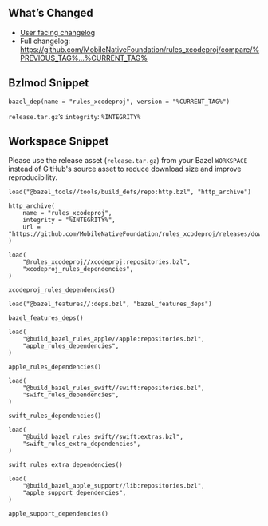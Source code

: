 ## What’s Changed

* [User facing changelog](CHANGELOG.md#%CURRENT_TAG%)
* Full changelog: https://github.com/MobileNativeFoundation/rules_xcodeproj/compare/%PREVIOUS_TAG%...%CURRENT_TAG%

## Bzlmod Snippet

```starlark
bazel_dep(name = "rules_xcodeproj", version = "%CURRENT_TAG%")
```

`release.tar.gz`’s `integrity`: `%INTEGRITY%`

## Workspace Snippet

Please use the release asset (`release.tar.gz`) from your Bazel `WORKSPACE` instead of GitHub's source asset to reduce download size and improve reproducibility.

```starlark
load("@bazel_tools//tools/build_defs/repo:http.bzl", "http_archive")

http_archive(
    name = "rules_xcodeproj",
    integrity = "%INTEGRITY%",
    url = "https://github.com/MobileNativeFoundation/rules_xcodeproj/releases/download/%CURRENT_TAG%/release.tar.gz",
)

load(
    "@rules_xcodeproj//xcodeproj:repositories.bzl",
    "xcodeproj_rules_dependencies",
)

xcodeproj_rules_dependencies()

load("@bazel_features//:deps.bzl", "bazel_features_deps")

bazel_features_deps()

load(
    "@build_bazel_rules_apple//apple:repositories.bzl",
    "apple_rules_dependencies",
)

apple_rules_dependencies()

load(
    "@build_bazel_rules_swift//swift:repositories.bzl",
    "swift_rules_dependencies",
)

swift_rules_dependencies()

load(
    "@build_bazel_rules_swift//swift:extras.bzl",
    "swift_rules_extra_dependencies",
)

swift_rules_extra_dependencies()

load(
    "@build_bazel_apple_support//lib:repositories.bzl",
    "apple_support_dependencies",
)

apple_support_dependencies()
```
